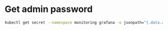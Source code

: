 # Get admin password
```bash
kubectl get secret --namespace monitoring grafana -o jsonpath="{.data.admin-password}" | base64 --decode ; echo
```